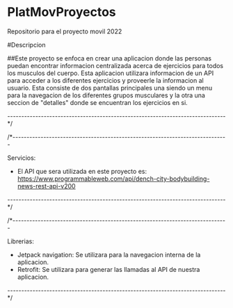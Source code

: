 # PlatMovProyectos
Repositorio  para el proyecto movil 2022


#Descripcion

##Este proyecto se enfoca en crear una aplicacion donde las personas puedan 
encontrar informacion centralizada acerca de ejercicios para todos los musculos 
del cuerpo. Esta aplicacion utilizara informacion de un API para acceder a los
diferentes ejercicios y proveerle la informacion al usuario. Esta consiste de 
dos pantallas principales una siendo un menu para la navegacion de los diferentes
grupos musculares y la otra una seccion de "detalles" donde se encuentran los 
ejercicios en si.

------------------------------------------------------------------------------*/


/*-----------------------------------------------------------------------------

Servicios: 

- El API que sera utilizada en este proyecto es: 
https://www.programmableweb.com/api/dench-city-bodybuilding-news-rest-api-v200


------------------------------------------------------------------------------*/


/*-----------------------------------------------------------------------------

Librerias: 

- Jetpack navigation: Se utilizara para la navegacion interna de la aplicacion.
- Retrofit: Se utilizara para generar las llamadas al API de nuestra aplicacion.

------------------------------------------------------------------------------*/
